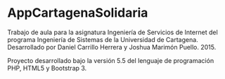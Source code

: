# AppCartagenaSolidaria
Trabajo de aula para la asignatura Ingeniería de Servicios de Internet del programa Ingeniería de Sistemas de la Universidad de Cartagena. Desarrollado por Daniel Carrillo Herrera y Joshua Marimón Puello. 2015.

Proyecto desarrollado bajo la versión 5.5 del lenguaje de programación PHP, HTML5 y Bootstrap 3.
